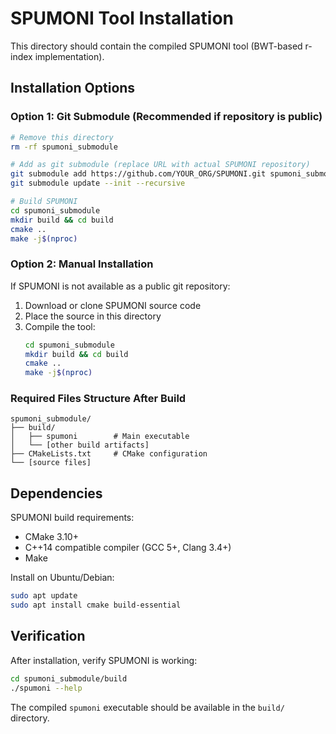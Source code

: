 # SPUMONI Tool Installation

This directory should contain the compiled SPUMONI tool (BWT-based r-index implementation).

## Installation Options

### Option 1: Git Submodule (Recommended if repository is public)
```bash
# Remove this directory
rm -rf spumoni_submodule

# Add as git submodule (replace URL with actual SPUMONI repository)
git submodule add https://github.com/YOUR_ORG/SPUMONI.git spumoni_submodule
git submodule update --init --recursive

# Build SPUMONI
cd spumoni_submodule
mkdir build && cd build
cmake ..
make -j$(nproc)
```

### Option 2: Manual Installation
If SPUMONI is not available as a public git repository:

1. Download or clone SPUMONI source code
2. Place the source in this directory
3. Compile the tool:
   ```bash
   cd spumoni_submodule
   mkdir build && cd build
   cmake .. 
   make -j$(nproc)
   ```

### Required Files Structure After Build
```
spumoni_submodule/
├── build/
│   ├── spumoni        # Main executable
│   └── [other build artifacts]
├── CMakeLists.txt     # CMake configuration
└── [source files]
```

## Dependencies

SPUMONI build requirements:
- CMake 3.10+
- C++14 compatible compiler (GCC 5+, Clang 3.4+)
- Make

Install on Ubuntu/Debian:
```bash
sudo apt update
sudo apt install cmake build-essential
```

## Verification

After installation, verify SPUMONI is working:
```bash
cd spumoni_submodule/build
./spumoni --help
```

The compiled `spumoni` executable should be available in the `build/` directory.
